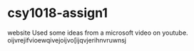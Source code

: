 # csy1018-assign1
website
Used some ideas from a microsoft video on youtube.
oijvrejifvioewqivejoijvo[ijqvjerihnvruwnsj